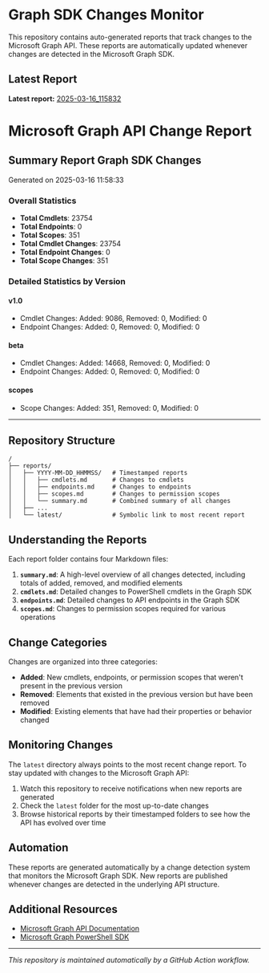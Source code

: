 # Graph SDK Changes Monitor

This repository contains auto-generated reports that track changes to the Microsoft Graph API. These reports are automatically updated whenever changes are detected in the Microsoft Graph SDK.

## Latest Report

**Latest report:** [2025-03-16_115832](./latest/)

<!-- SUMMARY_PLACEHOLDER -->

# Microsoft Graph API Change Report

## Summary Report Graph SDK Changes
Generated on 2025-03-16 11:58:33

### Overall Statistics
- **Total Cmdlets**: 23754
- **Total Endpoints**: 0
- **Total Scopes**: 351
- **Total Cmdlet Changes**: 23754
- **Total Endpoint Changes**: 0
- **Total Scope Changes**: 351

### Detailed Statistics by Version

#### v1.0
- Cmdlet Changes: Added: 9086, Removed: 0, Modified: 0
- Endpoint Changes: Added: 0, Removed: 0, Modified: 0

#### beta
- Cmdlet Changes: Added: 14668, Removed: 0, Modified: 0
- Endpoint Changes: Added: 0, Removed: 0, Modified: 0

#### scopes
- Scope Changes: Added: 351, Removed: 0, Modified: 0


---



## Repository Structure

```
/
├── reports/
│   ├── YYYY-MM-DD_HHMMSS/   # Timestamped reports
│   │   ├── cmdlets.md       # Changes to cmdlets
│   │   ├── endpoints.md     # Changes to endpoints
│   │   ├── scopes.md        # Changes to permission scopes
│   │   └── summary.md       # Combined summary of all changes
│   ├── ...
│   └── latest/              # Symbolic link to most recent report
```

## Understanding the Reports

Each report folder contains four Markdown files:

1. **`summary.md`**: A high-level overview of all changes detected, including totals of added, removed, and modified elements
2. **`cmdlets.md`**: Detailed changes to PowerShell cmdlets in the Graph SDK
3. **`endpoints.md`**: Detailed changes to API endpoints in the Graph SDK
4. **`scopes.md`**: Changes to permission scopes required for various operations

## Change Categories

Changes are organized into three categories:

- **Added**: New cmdlets, endpoints, or permission scopes that weren't present in the previous version
- **Removed**: Elements that existed in the previous version but have been removed
- **Modified**: Existing elements that have had their properties or behavior changed

## Monitoring Changes

The `latest` directory always points to the most recent change report. To stay updated with changes to the Microsoft Graph API:

1. Watch this repository to receive notifications when new reports are generated
2. Check the `latest` folder for the most up-to-date changes
3. Browse historical reports by their timestamped folders to see how the API has evolved over time

## Automation

These reports are generated automatically by a change detection system that monitors the Microsoft Graph SDK. New reports are published whenever changes are detected in the underlying API structure.

## Additional Resources

- [Microsoft Graph API Documentation](https://learn.microsoft.com/en-us/graph/overview)
- [Microsoft Graph PowerShell SDK](https://learn.microsoft.com/en-us/powershell/microsoftgraph/overview)

---

*This repository is maintained automatically by a GitHub Action workflow.*